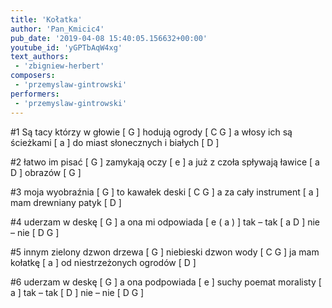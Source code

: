 ```yaml
---
title: 'Kołatka'
author: 'Pan_Kmicic4'
pub_date: '2019-04-08 15:40:05.156632+00:00'
youtube_id: 'yGPTbAqW4xg'
text_authors:
 - 'zbigniew-herbert'
composers:
 - 'przemyslaw-gintrowski'
performers:
 - 'przemyslaw-gintrowski'
---
```


#1
Są tacy którzy w głowie [ G ]
hodują ogrody [ C G ]
a włosy ich są ścieżkami [ a ]
do miast słonecznych i białych [ D ]

#2
łatwo im pisać [ G ]
zamykają oczy [ e ]
a już z czoła spływają ławice [ a D ]
obrazów [  G ]

#3
moja wyobraźnia [ G ]
to kawałek deski [ C G ]
a za cały instrument [ a ]
mam drewniany patyk [ D ]

#4
uderzam w deskę [ G ]
a ona mi odpowiada [ e ( a ) ]
tak – tak [ a D ]
nie – nie [ D G ]

#5
innym zielony dzwon drzewa [ G ]
niebieski dzwon wody [ C G ]
ja mam kołatkę [ a ]
od niestrzeżonych ogrodów [ D ]

#6
uderzam w deskę [ G ]
a ona podpowiada [ e ]
suchy poemat moralisty [ a ]
tak – tak [ D ]
nie – nie [ D G ]